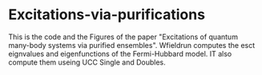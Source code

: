 # Excitations-via-purifications
This is the code and the Figures of the paper "Excitations of quantum many-body systems via purified ensembles". Wfieldrun computes the esct eignvalues and eigenfunctions of the Fermi-Hubbard model. IT also compute them useing UCC Single and Doubles.

